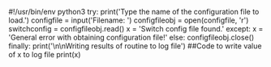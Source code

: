 #!/usr/bin/env python3
try:
    print('Type the name of the configuration file to load.')
    configfile = input('Filename: ')
    configfileobj = open(configfile, 'r')
    switchconfig = configfileobj.read()
    x = 'Switch config file found.'
except:
    x = 'General error with obtaining configuration file!'
else:
    configfileobj.close()
finally:
    print('\n\nWriting results of routine to log file')
    ##Code to write value of x to log file
print(x)